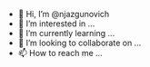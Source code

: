 - 👋 Hi, I’m @njazgunovich
- 👀 I’m interested in ...
- 🌱 I’m currently learning ...
- 💞️ I’m looking to collaborate on ...
- 📫 How to reach me ...

<!---
njazgunovich/njazgunovich is a ✨ special ✨ repository because its `README.md` (this file) appears on your GitHub profile.
You can click the Preview link to take a look at your changes.
--->
